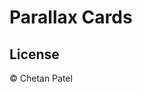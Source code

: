 # Parallax Cards

<!-- ## Contributing -->

## License

<!-- [MIT License](http://zenorocha.mit-license.org/) -->
© Chetan Patel
